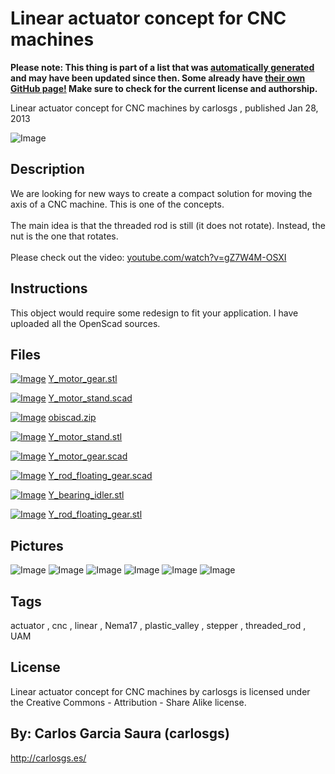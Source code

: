 Linear actuator concept for CNC machines
===============
**Please note: This thing is part of a list that was [automatically generated](https://github.com/carlosgs/export-things) and may have been updated since then. Some already have [their own GitHub page!](https://github.com/carlosgs?tab=repositories) Make sure to check for the current license and authorship.**  

Linear actuator concept for CNC machines  by carlosgs , published Jan 28, 2013

![Image](img/2013-01-21_00.58.45_display_large.jpg "Title")

Description
--------
We are looking for new ways to create a compact solution for moving the axis of a CNC machine. This is one of the concepts.<br />
<br />
The main idea is that the threaded rod is still (it does not rotate). Instead, the nut is the one that rotates.<br />
<br />
Please check out the video: <a href="http://www.youtube.com/watch?v=gZ7W4M-OSXI" target="_blank" rel="nofollow">youtube.com/watch?v=gZ7W4M-OSXI</a>

Instructions
--------
This object would require some redesign to fit your application. I have uploaded all the OpenScad sources.

Files
--------
[![Image](img/Y_motor_gear_preview_tinycard.jpg)](Y_motor_gear.stl)
 [ Y_motor_gear.stl](Y_motor_gear.stl)  

[![Image](img/Gears_preview_tinycard.jpg)](Y_motor_stand.scad)
 [ Y_motor_stand.scad](Y_motor_stand.scad)  

[![Image](img/Gears_preview_tinycard.jpg)](obiscad.zip)
 [ obiscad.zip](obiscad.zip)  

[![Image](img/Y_motor_stand_preview_tinycard.jpg)](Y_motor_stand.stl)
 [ Y_motor_stand.stl](Y_motor_stand.stl)  

[![Image](img/Gears_preview_tinycard.jpg)](Y_motor_gear.scad)
 [ Y_motor_gear.scad](Y_motor_gear.scad)  

[![Image](img/Gears_preview_tinycard.jpg)](Y_rod_floating_gear.scad)
 [ Y_rod_floating_gear.scad](Y_rod_floating_gear.scad)  

[![Image](img/Y_bearing_idler_preview_tinycard.jpg)](Y_bearing_idler.stl)
 [ Y_bearing_idler.stl](Y_bearing_idler.stl)  

[![Image](img/Y_rod_floating_gear_preview_tinycard.jpg)](Y_rod_floating_gear.stl)
 [ Y_rod_floating_gear.stl](Y_rod_floating_gear.stl)  



Pictures
--------
![Image](img/Y_motor_gear_display_large.jpg "Title")
![Image](img/Y_rod_floating_gear_display_large.jpg "Title")
![Image](img/2013-01-28_18.46.28_display_large.jpg "Title")
![Image](img/2013-01-28_18.46.45_display_large.jpg "Title")
![Image](img/Y_bearing_idler_display_large.jpg "Title")
![Image](img/Y_motor_stand_display_large.jpg "Title")


Tags
--------
actuator , cnc , linear , Nema17 , plastic_valley , stepper , threaded_rod , UAM  

  

License
--------
Linear actuator concept for CNC machines by carlosgs is licensed under the Creative Commons - Attribution - Share Alike license.  



By: Carlos Garcia Saura (carlosgs)
--------
<http://carlosgs.es/>